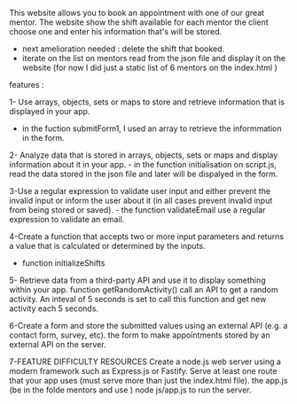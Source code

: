 This website allows you to book an appointment with one of our great mentor.
The website show the shift available for each mentor 
the client choose one and enter his information that's will be stored.

* next amelioration needed : delete the shift that booked.
* iterate on the list on mentors read from the json file and display it on the website
(for now I did just a static list of 6 mentors on the index.html )

features :

1- Use arrays, objects, sets or maps to store and retrieve information that is displayed in your app.
   - in the fuction submitForm1, I used an array to retrieve the informmation in the form. 

2- Analyze data that is stored in arrays, objects, sets or maps and display information about it in your app.
    - in the function initialisation on script.js, read the data stored in the json file and later will be dispalyed in the form.

3-Use a regular expression to validate user input and either prevent the invalid input or inform the user about it (in all cases prevent invalid input from being stored or saved).
    - the function validateEmail use a regular expression to validate an email.

4-Create a function that accepts two or more input parameters and returns a value that is calculated or determined by the inputs.
 - function initializeShifts

5- Retrieve data from a third-party API and use it to display something within your app.
   function getRandomActivity() call an API to get a random activity. An inteval of 5 seconds is set to call this function and get new activity each 5 seconds.


6-Create a form and store the submitted values using an external API (e.g. a contact form, survey, etc).
  the form to make appointments stored by an external API on the server.

7-FEATURE DIFFICULTY RESOURCES Create a node.js web server using a modern framework such as Express.js or Fastify.
Serve at least one route that your app uses (must serve more than just the index.html file).
the app.js (be in the folde mentors and use ) node js/app.js to run the server.

